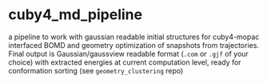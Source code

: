 # cuby4_md_pipeline
a pipeline to work with gaussian readable initial structures for cuby4-mopac interfaced BOMD and geometry optimization of snapshots from trajectories. Final output is Gaussian/gaussview readable format (`.com` or `.gjf` of your choice) with extracted energies at current computation level, ready for conformation sorting (see `geometry_clustering` repo)
